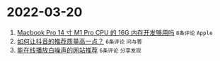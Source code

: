 # 2022-03-20

1. [Macbook Pro 14 寸 M1 Pro CPU 的 16G 内存开发够用吗](https://www.v2ex.com/t/841572) `8条评论` `Apple`
1. [如何让抖音的推荐质量高一点？](https://www.v2ex.com/t/841583) `6条评论` `问与答`
1. [能在线播放白噪声的网站推荐](https://www.v2ex.com/t/841577) `6条评论` `分享发现`
